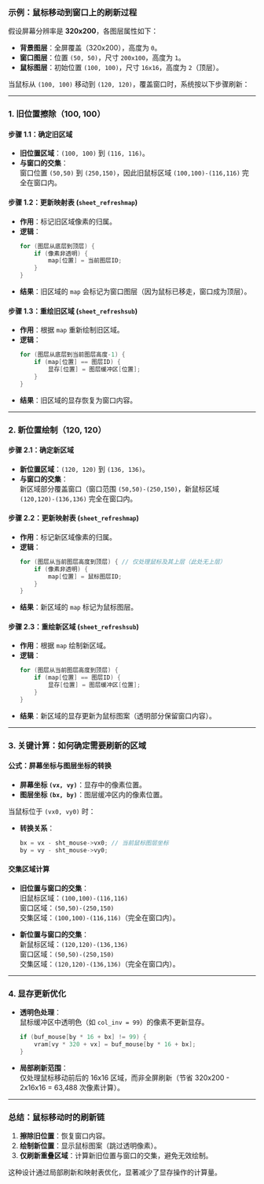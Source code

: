 ### **示例：鼠标移动到窗口上的刷新过程**

假设屏幕分辨率是 **320x200**，各图层属性如下：
- **背景图层**：全屏覆盖（320x200），高度为 `0`。
- **窗口图层**：位置 `(50, 50)`，尺寸 `200x100`，高度为 `1`。
- **鼠标图层**：初始位置 `(100, 100)`，尺寸 `16x16`，高度为 `2`（顶层）。

当鼠标从 `(100, 100)` 移动到 `(120, 120)`，覆盖窗口时，系统按以下步骤刷新：

---

### **1. 旧位置擦除（100, 100）**
#### **步骤 1.1：确定旧区域**
- **旧位置区域**：`(100, 100)` 到 `(116, 116)`。
- **与窗口的交集**：  
  窗口位置 `(50,50)` 到 `(250,150)`，因此旧鼠标区域 `(100,100)-(116,116)` 完全在窗口内。

#### **步骤 1.2：更新映射表 (`sheet_refreshmap`)**
- **作用**：标记旧区域像素的归属。
- **逻辑**：
  ```c
  for (图层从底层到顶层) {
      if (像素非透明) {
          map[位置] = 当前图层ID;
      }
  }
  ```
- **结果**：旧区域的 `map` 会标记为窗口图层（因为鼠标已移走，窗口成为顶层）。

#### **步骤 1.3：重绘旧区域 (`sheet_refreshsub`)**
- **作用**：根据 `map` 重新绘制旧区域。
- **逻辑**：
  ```c
  for (图层从底层到当前图层高度-1) {
      if (map[位置] == 图层ID) {
          显存[位置] = 图层缓冲区[位置];
      }
  }
  ```
- **结果**：旧区域的显存恢复为窗口内容。

---

### **2. 新位置绘制（120, 120）**
#### **步骤 2.1：确定新区域**
- **新位置区域**：`(120, 120)` 到 `(136, 136)`。
- **与窗口的交集**：  
  新区域部分覆盖窗口（窗口范围 `(50,50)-(250,150)`，新鼠标区域 `(120,120)-(136,136)` 完全在窗口内。

#### **步骤 2.2：更新映射表 (`sheet_refreshmap`)**
- **作用**：标记新区域像素的归属。
- **逻辑**：
  ```c
  for (图层从当前图层高度到顶层) { // 仅处理鼠标及其上层（此处无上层）
      if (像素非透明) {
          map[位置] = 鼠标图层ID;
      }
  }
  ```
- **结果**：新区域的 `map` 标记为鼠标图层。

#### **步骤 2.3：重绘新区域 (`sheet_refreshsub`)**
- **作用**：根据 `map` 绘制新区域。
- **逻辑**：
  ```c
  for (图层从当前图层高度到顶层) {
      if (map[位置] == 图层ID) {
          显存[位置] = 图层缓冲区[位置];
      }
  }
  ```
- **结果**：新区域的显存更新为鼠标图案（透明部分保留窗口内容）。

---

### **3. 关键计算：如何确定需要刷新的区域**
#### **公式：屏幕坐标与图层坐标的转换**
- **屏幕坐标 `(vx, vy)`**：显存中的像素位置。
- **图层坐标 `(bx, by)`**：图层缓冲区内的像素位置。
  

当鼠标位于 `(vx0, vy0)` 时：
- **转换关系**：  
  ```c
  bx = vx - sht_mouse->vx0; // 当前鼠标图层坐标
  by = vy - sht_mouse->vy0;
  ```

#### **交集区域计算**
- **旧位置与窗口的交集**：  
  旧鼠标区域：`(100,100)-(116,116)`  
  窗口区域：`(50,50)-(250,150)`  
  交集区域：`(100,100)-(116,116)`（完全在窗口内）。

- **新位置与窗口的交集**：  
  新鼠标区域：`(120,120)-(136,136)`  
  窗口区域：`(50,50)-(250,150)`  
  交集区域：`(120,120)-(136,136)`（完全在窗口内）。

---

### **4. 显存更新优化**
- **透明色处理**：  
  鼠标缓冲区中透明色（如 `col_inv = 99`）的像素不更新显存。
  ```c
  if (buf_mouse[by * 16 + bx] != 99) {
      vram[vy * 320 + vx] = buf_mouse[by * 16 + bx];
  }
  ```

- **局部刷新范围**：  
  仅处理鼠标移动前后的 16x16 区域，而非全屏刷新（节省 320x200 - 2x16x16 = 63,488 次像素计算）。

---

### **总结：鼠标移动时的刷新链**
1. **擦除旧位置**：恢复窗口内容。  
2. **绘制新位置**：显示鼠标图案（跳过透明像素）。  
3. **仅刷新重叠区域**：计算新旧位置与窗口的交集，避免无效绘制。

这种设计通过局部刷新和映射表优化，显著减少了显存操作的计算量。

